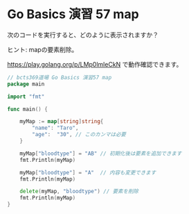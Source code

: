 # Go Basics 演習 57 map

次のコードを実行すると、どのように表示されますか？

ヒント: mapの要素削除。

https://play.golang.org/p/LMp0lmleCkN で動作確認できます。

```go
// bcts369道場 Go Basics 演習57 map
package main

import "fmt"

func main() {

	myMap := map[string]string{
		"name": "Taro",
		"age":  "30", // このカンマは必要
	}

	myMap["bloodtype"] = "AB" // 初期化後は要素を追加できます
	fmt.Println(myMap)

	myMap["bloodtype"] = "A"  // 内容も変更できます
	fmt.Println(myMap)

	delete(myMap, "bloodtype") // 要素を削除
	fmt.Println(myMap)
}
```
